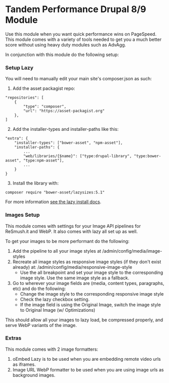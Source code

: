 # Tandem Performance Drupal 8/9 Module 

Use this module when you want quick performance wins on PageSpeed.  This module comes with a variety of tools needed to get you a much better score without using heavy duty modules such as AdvAgg.

In conjunction with this module do the following setup:

### Setup Lazy

You will need to manually edit your main site's composer.json as such:

1. Add the asset packagist repo:


```
"repositories": [
    {
        "type": "composer",
        "url": "https://asset-packagist.org"
    },
]
```


2. Add the installer-types and installer-paths like this:

```
"extra": {
    "installer-types": ["bower-asset", "npm-asset"],
    "installer-paths": {
        ...
        "web/libraries/{$name}": ["type:drupal-library", "type:bower-asset", "type:npm-asset"],
        ...
    }
}
```

3. Install the library with:


```
composer require "bower-asset/lazysizes:5.1"
```

For more information [see the lazy install docs](https://www.drupal.org/docs/8/modules/lazy-load/how-to-use-composer-to-install-lazy-load-module-and-its-dependency).

### Images Setup

This module comes with settings for your Image API pipelines for ReSmush.it and WebP.  It also comes with lazy all set up as well.

To get your images to be more performant do the following:

1. Add the pipeline to all your image styles at /admin/config/media/image-styles
2. Recreate all image styles as responsive image styles (if they don't exist already) at: /admin/config/media/responsive-image-style
	- Use the all breakpoint and set your image style to the corresponding image style.  Use the same image style as a fallback.
3. Go to wherever your image fields are (media, content types, paragraphs, etc) and do the following:
	- Change the image style to the corresponding responsive image style
	- Check the lazy checkbox setting.
    - If the image field is using the Original Image, switch the image style to Original Image (w/ Optimizations)

This should allow all your images to lazy load, be compressed properly, and serve WebP variants of the image.

### Extras

This module comes with 2 image formatters:

1. oEmbed Lazy is to be used when you are embedding remote video urls as iframes.
2. Image URL WebP formatter to be used when you are using image urls as background images.  